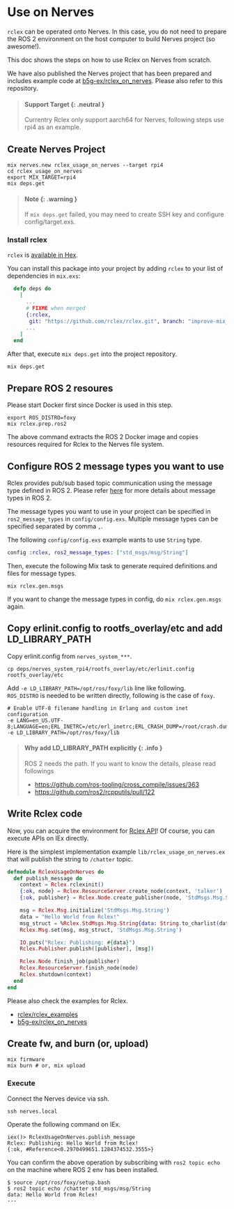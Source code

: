 # Use on Nerves

`rclex` can be operated onto Nerves. In this case, you do not need to prepare the ROS 2 environment on the host computer to build Nerves project (so awesome!).

This doc shows the steps on how to use Rclex on Nerves from scratch.

We have also published the Nerves project that has been prepared and includes example code at [b5g-ex/rclex_on_nerves](https://github.com/b5g-ex/rclex_on_nerves). Please also refer to this repository. 
> #### Support Target {: .neutral }
>
> Currentry Rclex only support aarch64 for Nerves, following steps use rpi4 as an example.

## Create Nerves Project

```
mix nerves.new rclex_usage_on_nerves --target rpi4
cd rclex_usage_on_nerves
export MIX_TARGET=rpi4
mix deps.get
```

> #### Note {: .warning }
>
> If `mix deps.get` failed, you may need to create SSH key and configure config/target.exs.

### Install rclex

`rclex` is [available in Hex](https://hex.pm/docs/publish).

You can install this package into your project
by adding `rclex` to your list of dependencies in `mix.exs`:

```elixir
  defp deps do
    [
      ...
      # FIXME when merged
      {:rclex,
       git: "https://github.com/rclex/rclex.git", branch: "improve-mix_tasks_usability-pojiro"},
      ...
    ]
  end
```

After that, execute `mix deps.get` into the project repository.


```
mix deps.get
```

## Prepare ROS 2 resoures

Please start Docker first since Docker is used in this step.

```
export ROS_DISTRO=foxy
mix rclex.prep.ros2
```

The above command extracts the ROS 2 Docker image and copies resources required for Rclex to the Nerves file system.

## Configure ROS 2 message types you want to use

Rclex provides pub/sub based topic communication using the message type defined in ROS 2. Please refer [here](https://docs.ros.org/en/foxy/Concepts/About-ROS-Interfaces.html) for more details about message types in ROS 2.

The message types you want to use in your project can be specified in `ros2_message_types` in `config/config.exs`. 
Multiple message types can be specified separated by comma `,`.

The following `config/config.exs` example wants to use `String` type.

```elixir
config :rclex, ros2_message_types: ["std_msgs/msg/String"]
```

Then, execute the following Mix task to generate required definitions and files for message types.

```
mix rclex.gen.msgs
```

If you want to change the message types in config, do `mix rclex.gen.msgs` again.

## Copy erlinit.config to rootfs_overlay/etc and add LD_LIBRARY_PATH

Copy erlinit.config from `nerves_system_***`.

```
cp deps/nerves_system_rpi4/rootfs_overlay/etc/erlinit.config rootfs_overlay/etc
```

Add `-e LD_LIBRARY_PATH=/opt/ros/foxy/lib` line like following.  
`ROS_DISTRO` is needed to be written directly, following is the case of `foxy`.

```
# Enable UTF-8 filename handling in Erlang and custom inet configuration
-e LANG=en_US.UTF-8;LANGUAGE=en;ERL_INETRC=/etc/erl_inetrc;ERL_CRASH_DUMP=/root/crash.dump
-e LD_LIBRARY_PATH=/opt/ros/foxy/lib
```

> #### Why add LD_LIBRARY_PATH explicitly {: .info }
>
> ROS 2 needs the path. If you want to know the details, please read followings
>
> - https://github.com/ros-tooling/cross_compile/issues/363
> - https://github.com/ros2/rcpputils/pull/122

## Write Rclex code

Now, you can acquire the environment for [Rclex API](https://hexdocs.pm/rclex/api-reference.html)! Of course, you can execute APIs on IEx directly.

Here is the simplest implementation example `lib/rclex_usage_on_nerves.ex` that will publish the string to `/chatter` topic.

```elixir
defmodule RclexUsageOnNerves do
  def publish_message do
    context = Rclex.rclexinit()
    {:ok, node} = Rclex.ResourceServer.create_node(context, 'talker')
    {:ok, publisher} = Rclex.Node.create_publisher(node, 'StdMsgs.Msg.String', 'chatter')

    msg = Rclex.Msg.initialize('StdMsgs.Msg.String')
    data = "Hello World from Rclex!"
    msg_struct = %Rclex.StdMsgs.Msg.String{data: String.to_charlist(data)}
    Rclex.Msg.set(msg, msg_struct, 'StdMsgs.Msg.String')

    IO.puts("Rclex: Publishing: #{data}")
    Rclex.Publisher.publish([publisher], [msg])

    Rclex.Node.finish_job(publisher)
    Rclex.ResourceServer.finish_node(node)
    Rclex.shutdown(context)
  end
end
```

Please also check the examples for Rclex.
- [rclex/rclex_examples](https://github.com/rclex/rclex_examples)
- [b5g-ex/rclex_on_nerves](https://github.com/b5g-ex/rclex_on_nerves)

## Create fw, and burn (or, upload)

```
mix firmware
mix burn # or, mix upload
```

### Execute

Connect the Nerves device via ssh.

```
ssh nerves.local
```

Operate the following command on IEx.

```
iex()> RclexUsageOnNerves.publish_message
Rclex: Publishing: Hello World from Rclex!
{:ok, #Reference<0.2970499651.1284374532.3555>}
```

You can confirm the above operation by subscribing with `ros2 topic echo` on the machine where ROS 2 env has been installed.

```
$ source /opt/ros/foxy/setup.bash
$ ros2 topic echo /chatter std_msgs/msg/String
data: Hello World from Rclex!
---
```
